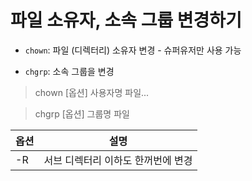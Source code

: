 # 파일 소유자, 소속 그룹 변경하기

- `chown`: 파일 (디렉터리) 소유자 변경 - 슈퍼유저만 사용 가능

- `chgrp`: 소속 그룹을 변경

> chown [옵션] 사용자명 파일...

> chgrp [옵션] 그룹명 파일

|옵션|설명|
|---|---|
|-R| 서브 디렉터리 이하도 한꺼번에 변경|